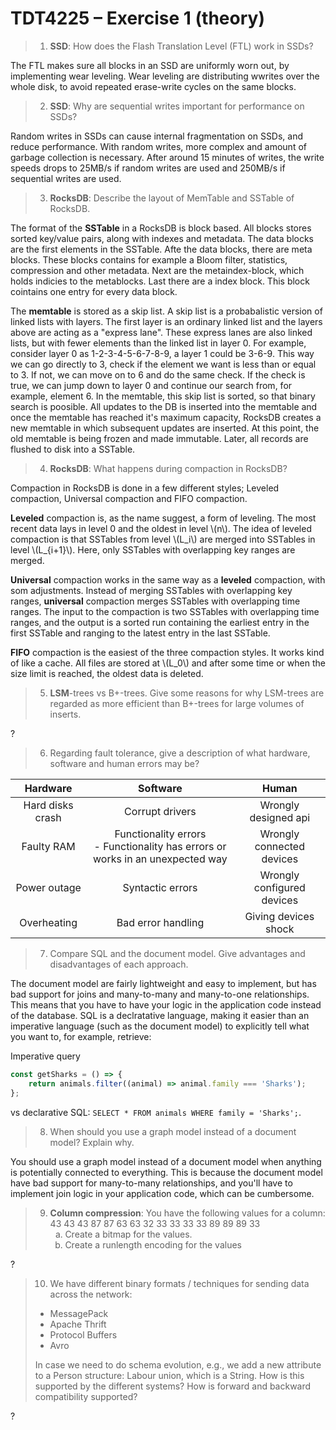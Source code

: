 <script type="text/javascript" src="https://cdnjs.cloudflare.com/ajax/libs/mathjax/2.7.0/MathJax.js?config=TeX-AMS_CHTML"></script>

# TDT4225 – Exercise 1 (theory)

> 1. **SSD**: How does the Flash Translation Level (FTL) work in SSDs?

The FTL makes sure all blocks in an SSD are uniformly worn out, by implementing wear leveling. Wear leveling are distributing wwrites over the whole disk, to avoid repeated erase-write cycles on the same blocks.

> 2. **SSD**: Why are sequential writes important for performance on SSDs?

Random writes in SSDs can cause internal fragmentation on SSDs, and reduce performance. With random writes, more complex and amount of garbage collection is necessary. After around 15 minutes of writes, the write speeds drops to 25MB/s if random writes are used and 250MB/s if sequential writes are used.

> 3. **RocksDB**: Describe the layout of MemTable and SSTable of RocksDB.

The format of the **SSTable** in a RocksDB is block based. All blocks stores sorted key/value pairs, along with indexes and metadata. The data blocks are the first elements in the SSTable. Afte the data blocks, there are meta blocks. These blocks contains for example a Bloom filter, statistics, compression and other metadata. Next are the metaindex-block, which holds indicies to the metablocks. Last there are a index block. This block cointains one entry for every data block.

The **memtable** is stored as a skip list. A skip list is a probabalistic version of linked lists with layers. The first layer is an ordinary linked list and the layers above are acting as a "express lane". These express lanes are also linked lists, but with fewer elements than the linked list in layer 0. For example, consider layer 0 as 1-2-3-4-5-6-7-8-9, a layer 1 could be 3-6-9. This way we can go directly to 3, check if the element we want is less than or equal to 3. If not, we can move on to 6 and do the same check. If the check is true, we can jump down to layer 0 and continue our search from, for example, element 6. In the memtable, this skip list is sorted, so that binary search is poosible. All updates to the DB is inserted into the memtable and once the memtable has reached it's maximum capacity, RocksDB creates a new memtable in which subsequent updates are inserted. At this point, the old memtable is being frozen and made immutable. Later, all records are flushed to disk into a SSTable.

> 4. **RocksDB**: What happens during compaction in RocksDB?

Compaction in RocksDB is done in a few different styles; Leveled compaction, Universal compaction and FIFO compaction.

**Leveled** compaction is, as the name suggest, a form of leveling. The most recent data lays in level 0 and the oldest in level \\(n\\). The idea of leveled compaction is that SSTables from level \\(L_i\\) are merged into SSTables in level \\(L_{i+1}\\). Here, only SSTables with overlapping key ranges are merged.

**Universal** compaction works in the same way as a **leveled** compaction, with som adjustments. Instead of merging SSTables with overlapping key ranges, **universal** compaction merges SSTables with overlapping time ranges. The input to the compaction is two SSTables with overlapping time ranges, and the output is a sorted run containing the earliest entry in the first SSTable and ranging to the latest entry in the last SSTable.

**FIFO** compaction is the easiest of the three compaction styles. It works kind of like a cache. All files are stored at \\(L_0\\) and after some time or when the size limit is reached, the oldest data is deleted.

> 5. **LSM**-trees vs B+-trees. Give some reasons for why LSM-trees are regarded as more efficient than B+-trees for large volumes of inserts.

<!--
LSM-trees have less write amplification (e.g writing 10MB to DB and observing 30MB disk write rate, you have a write amplification of 3) than B+-trees, which in turn will extend an SSDs lifetime. In a B+-tree, the write amplification is (in worst case) $B$ (the size of the tree in bytes). For an LSM-tree, the write amplification is $\theta{(\frac{k*\log_k{N}}{B}})$, where $k$ is the growth factor of each level in the tree, $B$ is the size of the smalles level and $N$ is the size of the database.
-->

?

> 6. Regarding fault tolerance, give a description of what hardware, software and human errors may be?

|   **Hardware**   |                                   **Software**                                   |         **Human**          |
| :--------------: | :------------------------------------------------------------------------------: | :------------------------: |
| Hard disks crash |                                 Corrupt drivers                                  |    Wrongly designed api    |
|    Faulty RAM    | Functionality errors<br>- Functionality has errors or works in an unexpected way | Wrongly connected devices  |
|   Power outage   |                                 Syntactic errors                                 | Wrongly configured devices |
|   Overheating    |                                Bad error handling                                |    Giving devices shock    |

> 7. Compare SQL and the document model. Give advantages and disadvantages of each approach.

The document model are fairly lightweight and easy to implement, but has bad support for joins and many-to-many and many-to-one relationships. This means that you have to have your logic in the application code instead of the database. SQL is a declratative language, making it easier than an imperative language (such as the document model) to explicitly tell what you want to, for example, retrieve:

Imperative query

```js
const getSharks = () => {
	return animals.filter((animal) => animal.family === 'Sharks');
};
```

vs declarative SQL: `SELECT * FROM animals WHERE family = 'Sharks';`.

> 8. When should you use a graph model instead of a document model? Explain why.

You should use a graph model instead of a document model when anything is potentially connected to everything. This is because the document model have bad support for many-to-many relationships, and you'll have to implement join logic in your application code, which can be cumbersome.

> 9. **Column compression**: You have the following values for a column:<br>
>    43 43 43 87 87 63 63 32 33 33 33 33 89 89 89 33
>      <ol type="a"> <li>Create a bitmap for the values.</li> <li>Create a runlength encoding for the values</li></ol>

?

> 10. We have different binary formats / techniques for sending data across the network: <br>
> <ul> <li>MessagePack</li> <li>Apache Thrift</li> <li>Protocol Buffers</li> <li>Avro</li></ul>
> In case we need to do schema evolution, e.g., we add a new attribute to a Person structure: Labour union, which is a String. How is this supported by the different systems? How is forward and backward compatibility supported?

?
